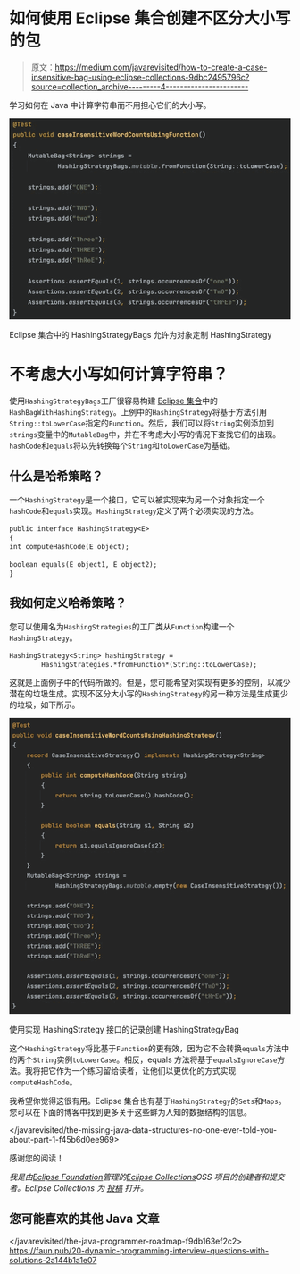 # 如何使用 Eclipse 集合创建不区分大小写的包

> 原文：<https://medium.com/javarevisited/how-to-create-a-case-insensitive-bag-using-eclipse-collections-9dbc2495796c?source=collection_archive---------4----------------------->

学习如何在 Java 中计算字符串而不用担心它们的大小写。

![](img/8f18a8e5e5d4e12c0014112122d81fbb.png)

Eclipse 集合中的 HashingStrategyBags 允许为对象定制 HashingStrategy

# 不考虑大小写如何计算字符串？

使用`HashingStrategyBags`工厂很容易构建 [Eclipse 集合](https://github.com/eclipse/eclipse-collections)中的`HashBagWithHashingStrategy`。上例中的`HashingStrategy`将基于方法引用`String::toLowerCase`指定的`Function`。然后，我们可以将`String`实例添加到`strings`变量中的`MutableBag`中，并在不考虑大小写的情况下查找它们的出现。`hashCode`和`equals`将以先转换每个`String`和`toLowerCase`为基础。

## 什么是哈希策略？

一个`HashingStrategy`是一个接口，它可以被实现来为另一个对象指定一个`hashCode`和`equals`实现。`HashingStrategy`定义了两个必须实现的方法。

```
public interface HashingStrategy<E>
{
int computeHashCode(E object);

boolean equals(E object1, E object2);
}
```

## 我如何定义哈希策略？

您可以使用名为`HashingStrategies`的工厂类从`Function`构建一个`HashingStrategy`。

```
HashingStrategy<String> hashingStrategy = 
        HashingStrategies.*fromFunction*(String::toLowerCase);
```

这就是上面例子中的代码所做的。但是，您可能希望对实现有更多的控制，以减少潜在的垃圾生成。实现不区分大小写的`HashingStrategy`的另一种方法是生成更少的垃圾，如下所示。

![](img/521b4f79ee76ed03fbf29101f3ff1857.png)

使用实现 HashingStrategy 接口的记录创建 HashingStrategyBag

这个`HashingStrategy`将比基于`Function`的更有效，因为它不会转换`equals`方法中的两个`String`实例`toLowerCase`。相反，equals 方法将基于`equalsIgnoreCase`方法。我将把它作为一个练习留给读者，让他们以更优化的方式实现`computeHashCode`。

我希望你觉得这很有用。Eclipse 集合也有基于`HashingStrategy`的`Sets`和`Maps`。您可以在下面的博客中找到更多关于这些鲜为人知的数据结构的信息。

</javarevisited/the-missing-java-data-structures-no-one-ever-told-you-about-part-1-f45b6d0ee969>  

感谢您的阅读！

*我是由*[*Eclipse Foundation*](https://projects.eclipse.org/projects/technology.collections)*管理的*[*Eclipse Collections*](https://github.com/eclipse/eclipse-collections)*OSS 项目的创建者和提交者。Eclipse Collections 为* [*投稿*](https://github.com/eclipse/eclipse-collections/blob/master/CONTRIBUTING.md) *打开。*

## 您可能喜欢的其他 Java 文章

</javarevisited/the-java-programmer-roadmap-f9db163ef2c2>    <https://faun.pub/20-dynamic-programming-interview-questions-with-solutions-2a144b1a1e07> 